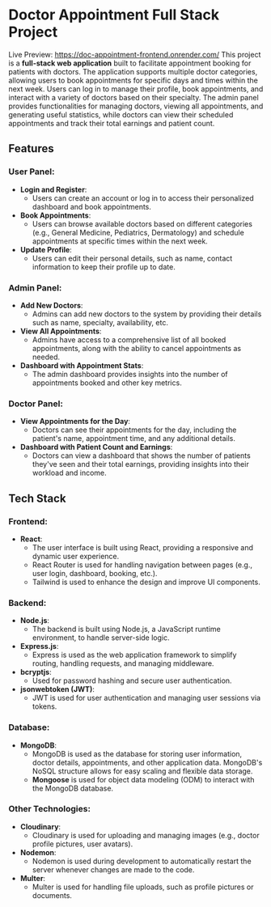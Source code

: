 # Doctor Appointment Full Stack Project
Live Preview: https://doc-appointment-frontend.onrender.com/
This project is a **full-stack web application** built to facilitate appointment booking for patients with doctors. The application supports multiple doctor categories, allowing users to book appointments for specific days and times within the next week. Users can log in to manage their profile, book appointments, and interact with a variety of doctors based on their specialty. The admin panel provides functionalities for managing doctors, viewing all appointments, and generating useful statistics, while doctors can view their scheduled appointments and track their total earnings and patient count.

## Features

### **User Panel**:
- **Login and Register**: 
  - Users can create an account or log in to access their personalized dashboard and book appointments.
- **Book Appointments**: 
  - Users can browse available doctors based on different categories (e.g., General Medicine, Pediatrics, Dermatology) and schedule appointments at specific times within the next week.
- **Update Profile**: 
  - Users can edit their personal details, such as name, contact information to keep their profile up to date.

### **Admin Panel**:
- **Add New Doctors**: 
  - Admins can add new doctors to the system by providing their details such as name, specialty, availability, etc.
- **View All Appointments**: 
  - Admins have access to a comprehensive list of all booked appointments, along with the ability to cancel appointments as needed.
- **Dashboard with Appointment Stats**: 
  - The admin dashboard provides insights into the number of appointments booked and other key metrics.

### **Doctor Panel**:
- **View Appointments for the Day**: 
  - Doctors can see their appointments for the day, including the patient's name, appointment time, and any additional details.
- **Dashboard with Patient Count and Earnings**: 
  - Doctors can view a dashboard that shows the number of patients they've seen and their total earnings, providing insights into their workload and income.

## Tech Stack

### **Frontend**:
- **React**: 
  - The user interface is built using React, providing a responsive and dynamic user experience.
  - React Router is used for handling navigation between pages (e.g., user login, dashboard, booking, etc.).
  - Tailwind is used to enhance the design and improve UI components.

### **Backend**:
- **Node.js**: 
  - The backend is built using Node.js, a JavaScript runtime environment, to handle server-side logic.
- **Express.js**: 
  - Express is used as the web application framework to simplify routing, handling requests, and managing middleware.
- **bcryptjs**: 
  - Used for password hashing and secure user authentication.
- **jsonwebtoken (JWT)**: 
  - JWT is used for user authentication and managing user sessions via tokens.

### **Database**:
- **MongoDB**: 
  - MongoDB is used as the database for storing user information, doctor details, appointments, and other application data. MongoDB's NoSQL structure allows for easy scaling and flexible data storage.
  - **Mongoose** is used for object data modeling (ODM) to interact with the MongoDB database.

### **Other Technologies**:
- **Cloudinary**: 
  - Cloudinary is used for uploading and managing images (e.g., doctor profile pictures, user avatars).
- **Nodemon**: 
  - Nodemon is used during development to automatically restart the server whenever changes are made to the code.
- **Multer**: 
  - Multer is used for handling file uploads, such as profile pictures or documents.

